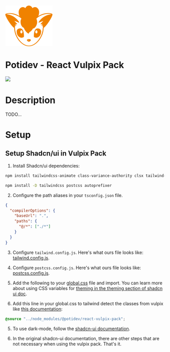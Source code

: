 ![](.github/assets/svg/logo.svg)

# Potidev - React Vulpix Pack

[![](https://img.shields.io/badge/Beta-0.4.21-purple)](https://www.npmjs.com/package/@potidev/react-vulpix-pack)

# Description

TODO...

# Setup

## Setup Shadcn/ui in Vulpix Pack

1. Install Shadcn/ui dependencies:

```bash
npm install tailwindcss-animate class-variance-authority clsx tailwind-merge lucide-react 
```

```bash
npm install -D tailwindcss postcss autoprefixer
```

2. Configure the path aliases in your `tsconfig.json` file.

```json
{
  "compilerOptions": {
    "baseUrl": ".",
    "paths": {
      "@/*": ["./*"]
    }
  }
}
```

3. Configure `tailwind.config.js`. Here's what ours file looks like: [tailwind.config.js](tailwind.config.js).

3. Configure `postcss.config.js`. Here's what ours file looks like: [postcss.config.js](postcss.config.js).

4. Add the following to your [global.css](src/styles/css/global.css) file and import. You can learn more about using CSS variables for [theming in the theming section of shadcn ui doc](https://ui.shadcn.com/docs/theming).

5. Add this line in your global.css to tailwind detect the classes from vulpix like [this documentation](https://tailwindcss.com/docs/detecting-classes-in-source-files#explicitly-registering-sources):

```css
@source "../node_modules/@potidev/react-vulpix-pack";
```

5. To use dark-mode, follow the [shadcn-ui documentation](https://ui.shadcn.com/docs/dark-mode).

6. In the original shadcn-ui documentation, there are other steps that are not necessary when using the vulpix pack. That's it.
